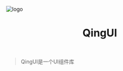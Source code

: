 ![logo](https://raw.githubusercontent.com/veedrin/qing/master/doc/logo/logo.png)
<h1 align="center">QingUI</h1>

<br>

> QingUI是一个UI组件库<br>
